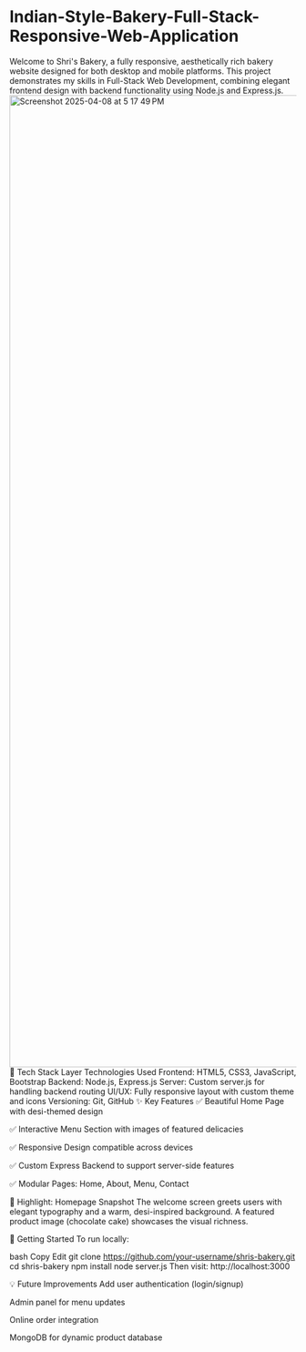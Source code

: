 # Indian-Style-Bakery-Full-Stack-Responsive-Web-Application
Welcome to Shri's Bakery, a fully responsive, aesthetically rich bakery website designed for both desktop and mobile platforms. This project demonstrates my skills in Full-Stack Web Development, combining elegant frontend design with backend functionality using Node.js and Express.js.
<img width="1707" alt="Screenshot 2025-04-08 at 5 17 49 PM" src="https://github.com/user-attachments/assets/5bcb3eb5-001a-452a-9ba0-1c73bc9d939a" />
🔧 Tech Stack
Layer	Technologies Used
Frontend:	HTML5, CSS3, JavaScript, Bootstrap
Backend:	Node.js, Express.js
Server:	Custom server.js for handling backend routing
UI/UX:	Fully responsive layout with custom theme and icons
Versioning:	Git, GitHub
✨ Key Features
✅ Beautiful Home Page with desi-themed design

✅ Interactive Menu Section with images of featured delicacies

✅ Responsive Design compatible across devices

✅ Custom Express Backend to support server-side features

✅ Modular Pages: Home, About, Menu, Contact

📌 Highlight: Homepage Snapshot
The welcome screen greets users with elegant typography and a warm, desi-inspired background. A featured product image (chocolate cake) showcases the visual richness.

🚀 Getting Started
To run locally:

bash
Copy
Edit
git clone https://github.com/your-username/shris-bakery.git
cd shris-bakery
npm install
node server.js
Then visit: http://localhost:3000

💡 Future Improvements
Add user authentication (login/signup)

Admin panel for menu updates

Online order integration

MongoDB for dynamic product database
